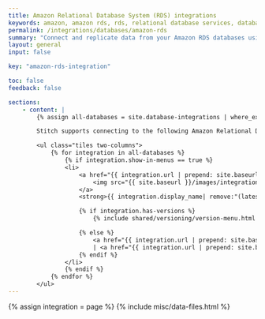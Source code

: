 ```yaml
---
title: Amazon Relational Database System (RDS) integrations
keywords: amazon, amazon rds, rds, relational database services, database integration, etl rds, rds etl
permalink: /integrations/databases/amazon-rds
summary: "Connect and replicate data from your Amazon RDS databases using Stitch's database integrations."
layout: general
input: false

key: "amazon-rds-integration"

toc: false
feedback: false

sections:
    - content: |
        {% assign all-databases = site.database-integrations | where_exp:"integration","integration.name contains 'rds'" %}

        Stitch supports connecting to the following Amazon Relational Database System (RDS) databases as data sources:

        <ul class="tiles two-columns">
            {% for integration in all-databases %}
                {% if integration.show-in-menus == true %}
                <li>
                    <a href="{{ integration.url | prepend: site.baseurl }}">
                        <img src="{{ site.baseurl }}/images/integrations/icons/{{ integration.name }}.svg" alt="{{ integration.display_name }}">
                    </a>
                    <strong>{{ integration.display_name| remove:"(latest)" | prepend: "Amazon "}}</strong><br>

                    {% if integration.has-versions %}
                        {% include shared/versioning/version-menu.html connection-type="integration" menu-type="category-page" item-name="integration" %}

                    {% else %}
                        <a href="{{ integration.url | prepend: site.baseurl | append: "#setup" }}">Setup</a> 
                        | <a href="{{ integration.url | prepend: site.baseurl | append: "#replication" }}">Replication</a>
                    {% endif %}
                </li>
                {% endif %}
            {% endfor %}
        </ul>
---
```

{% assign integration = page %}
{% include misc/data-files.html %}